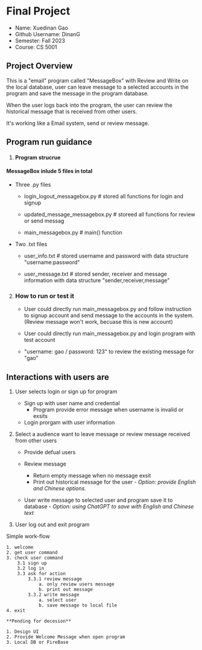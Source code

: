 # Final Project


* Name: Xuedinan Gao
* Github Username: DinanG
* Semester: Fall 2023
* Course: CS 5001 


## Project Overview

This is a "email" program called "MessageBox" with Review and Write on the local database, user can leave message to a selected accounts in the program and save the message in the program database.

When the user logs back into the program, the user can review the historical message that is received from other users.

It's working like a Email system, send or review message.


## Program run guidance

1. #### Program strucrue 

#### MessageBox inlude 5 files in total

- Three .py files
    - login_logout_messagebox.py # stored all functions for login and signup

    - updated_message_messagebox.py # storeed all functions for review or send messag 

    - main_messagebox.py # main() function

- Two .txt files
    - user_info.txt # stored username and password with data structure "username:password"

    - user_message.txt # stored sender, receiver and message information with data structure "sender,receiver,message"
    
2. ### How to run or test it
    - User could directly run main_messagebox.py and follow instruction to signup account and send message to the accounts in the system. (Review message won't work, becuase this is new account)

    - User could directly run main_messagebox.py and login program with test account 
    * "username: gao / password: 123" to review the existing message for "gao"

## Interactions with users are

1. User selects login or sign up for program

    - Sign up with user name and credential
        - Program provide error message when username is invalid or exsits
    - Login prorgam with user information

2. Select a audience want to leave message or review message received from other users

    - Provide defual users
    - Review message
        - Return empty message when no message exsit
        - Print out historical message for the user
            *- Option: provide English and Chinese options.*

    - User write message to selected user and program save it to database
        *- Option: using ChatGPT to save with English and Chinese text*

3. User log out and exit program


Simple work-flow

    1. welcome
    2. get user command
    3. check user command
        3.1 sign up
        3.2 log in
        3.3 ask for action
            3.3.1 review message
                a. only review users message
                b. print out message
            3.3.2 write message
                a. select user
                b. save message to local file
    4. exit 


```
**Pending for decesion**

1. Design UI
2. Provide Welcome Message when open program
3. Local DB or FireBase

```